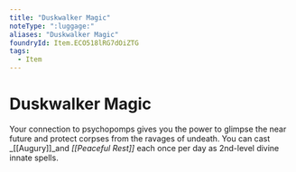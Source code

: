 ```yaml
---
title: "Duskwalker Magic"
noteType: ":luggage:"
aliases: "Duskwalker Magic"
foundryId: Item.ECO518lRG7dOiZTG
tags:
  - Item
---
```


# Duskwalker Magic

Your connection to psychopomps gives you the power to glimpse the near future and protect corpses from the ravages of undeath. You can cast _[[Augury]]_and _[[Peaceful Rest]]_ each once per day as 2nd-level divine innate spells.
